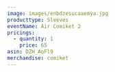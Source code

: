 ```yaml
---
image: images/enbdzesucaaemya.jpg
producttype: Sleeves
eventName: Air Comiket 2
pricings:
  - quantity: 1
    price: 65
asin: DZH_AoFl9
merchandise: comiket
---
```


